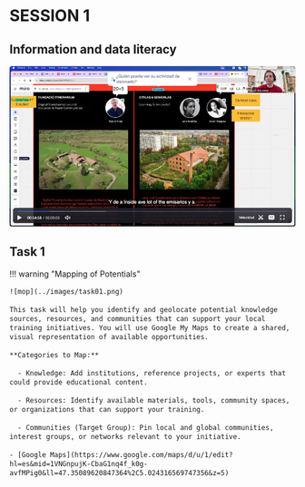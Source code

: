 # SESSION 1

## Information and data literacy

[![Session 1 - 26/02/2025](../../images/video01.png)](https://iaac.zoom.us/rec/share/ZFq0-87J8SbFVBWIX62Gagt0MR9bBpjag4UxSish3IANa3o4xEYhjqU9pJBwpPqs._hAIO3zYMhPMBg62?startTime=1740571335000)



## Task 1

!!! warning "Mapping of Potentials"

    ![mop](../images/task01.png)

    This task will help you identify and geolocate potential knowledge sources, resources, and communities that can support your local training initiatives. You will use Google My Maps to create a shared, visual representation of available opportunities.
   
    **Categories to Map:**

      - Knowledge: Add institutions, reference projects, or experts that could provide educational content.

      - Resources: Identify available materials, tools, community spaces, or organizations that can support your training.

      - Communities (Target Group): Pin local and global communities, interest groups, or networks relevant to your initiative.

    - [Google Maps](https://www.google.com/maps/d/u/1/edit?hl=es&mid=1VNGnpujK-CbaG1nq4f_k0g-avfMPig0&ll=47.35089620847364%2C5.024316569747356&z=5)








